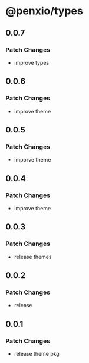 # @penxio/types

## 0.0.7

### Patch Changes

- improve types

## 0.0.6

### Patch Changes

- improve theme

## 0.0.5

### Patch Changes

- imporve theme

## 0.0.4

### Patch Changes

- improve theme

## 0.0.3

### Patch Changes

- release themes

## 0.0.2

### Patch Changes

- release

## 0.0.1

### Patch Changes

- release theme pkg
